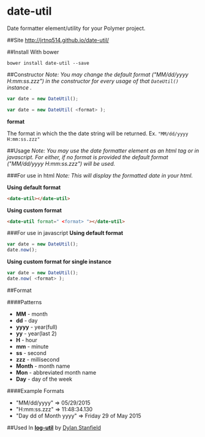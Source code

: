 # date-util
Date formatter element/utility for your Polymer project.

##Site
http://jrtnq514.github.io/date-util/

##Install
With bower

`bower install date-util --save`

##Constructor
*Note: You may change the default format ("MM/dd/yyyy H:mm:ss.zzz") in the constructor for every usage of that `DateUtil()` instance .*

```js
var date = new DateUtil();
```
```js
var date = new DateUtil( <format> );
```
**format**

The format in which the the date string will be returned. Ex. `"MM/dd/yyyy H:mm:ss.zzz"` 

##Usage
*Note: You may use the date formatter element as an html tag or in javascript. For either, if no format is provided the default format ("MM/dd/yyyy H:mm:ss.zzz") will be used.*

###For use in html
*Note: This will display the formatted date in your html.*

**Using default format**
```html
<date-util></date-util>
```
**Using custom format**
```html
<date-util format=" <format> "></date-util>
```
###For use in javascript
**Using default format**
```js
var date = new DateUtil();
date.now();
```
**Using custom format for single instance**
```js
var date = new DateUtil();
date.now( <format> );
```

##Format 

####Patterns
  - **MM** - month
  - **dd** - day
  - **yyyy** - year(full)
  - **yy** - year(last 2)
  - **H** - hour
  - **mm** - minute
  - **ss** - second
  - **zzz** - millisecond
  - **Month** - month name
  - **Mon** - abbreviated month name
  - **Day** - day of the week
  
####Example Formats
* "MM/dd/yyyy" => 05/29/2015
* "H:mm:ss.zzz" => 11:48:34.130
* "Day dd of Month yyyy" => Friday 29 of May 2015
 

##Used In
[**log-util**](https://github.com/dylanstanfield/log-util) by [Dylan Stanfield](https://github.com/dylanstanfield)
